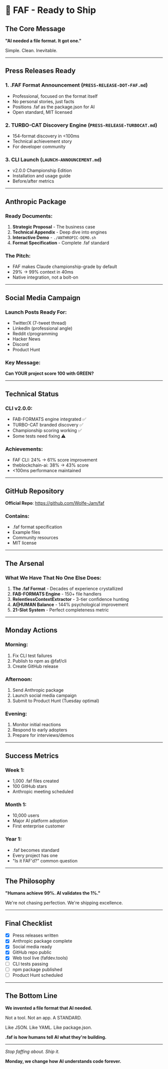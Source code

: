 # 🚀 FAF - Ready to Ship

## The Core Message

**"AI needed a file format. It got one."**

Simple. Clean. Inevitable.

---

## Press Releases Ready

### 1. **.FAF Format Announcement** (`PRESS-RELEASE-DOT-FAF.md`)
- Professional, focused on the format itself
- No personal stories, just facts
- Positions .faf as the package.json for AI
- Open standard, MIT licensed

### 2. **TURBO-CAT Discovery Engine** (`PRESS-RELEASE-TURBOCAT.md`)
- 154-format discovery in <100ms
- Technical achievement story
- For developer community

### 3. **CLI Launch** (`LAUNCH-ANNOUNCEMENT.md`)
- v2.0.0 Championship Edition
- Installation and usage guide
- Before/after metrics

---

## Anthropic Package

### Ready Documents:
1. **Strategic Proposal** - The business case
2. **Technical Appendix** - Deep dive into engines
3. **Interactive Demo** - `./ANTHROPIC-DEMO.sh`
4. **Format Specification** - Complete .faf standard

### The Pitch:
- FAF makes Claude championship-grade by default
- 29% → 99% context in 40ms
- Native integration, not a bolt-on

---

## Social Media Campaign

### Launch Posts Ready For:
- Twitter/X (7-tweet thread)
- LinkedIn (professional angle)
- Reddit r/programming
- Hacker News
- Discord
- Product Hunt

### Key Message:
**Can YOUR project score 100 with GREEN?**

---

## Technical Status

### CLI v2.0.0:
- FAB-FORMATS engine integrated ✅
- TURBO-CAT branded discovery ✅
- Championship scoring working ✅
- Some tests need fixing ⚠️

### Achievements:
- FAF CLI: 24% → 61% score improvement
- theblockchain-ai: 38% → 43% score
- <100ms performance maintained

---

## GitHub Repository

**Official Repo**: https://github.com/Wolfe-Jam/faf

### Contains:
- .faf format specification
- Example files
- Community resources
- MIT license

---

## The Arsenal

### What We Have That No One Else Does:
1. **The .faf Format** - Decades of experience crystallized
2. **FAB-FORMATS Engine** - 150+ file handlers
3. **RelentlessContextExtractor** - 3-tier confidence hunting
4. **AI|HUMAN Balance** - 144% psychological improvement
5. **21-Slot System** - Perfect completeness metric

---

## Monday Actions

### Morning:
1. Fix CLI test failures
2. Publish to npm as @faf/cli
3. Create GitHub release

### Afternoon:
1. Send Anthropic package
2. Launch social media campaign
3. Submit to Product Hunt (Tuesday optimal)

### Evening:
1. Monitor initial reactions
2. Respond to early adopters
3. Prepare for interviews/demos

---

## Success Metrics

### Week 1:
- 1,000 .faf files created
- 100 GitHub stars
- Anthropic meeting scheduled

### Month 1:
- 10,000 users
- Major AI platform adoption
- First enterprise customer

### Year 1:
- .faf becomes standard
- Every project has one
- "Is it FAF'd?" common question

---

## The Philosophy

**"Humans achieve 99%. AI validates the 1%."**

We're not chasing perfection. We're shipping excellence.

---

## Final Checklist

- [x] Press releases written
- [x] Anthropic package complete
- [x] Social media ready
- [x] GitHub repo public
- [x] Web tool live (fafdev.tools)
- [ ] CLI tests passing
- [ ] npm package published
- [ ] Product Hunt scheduled

---

## The Bottom Line

**We invented a file format that AI needed.**

Not a tool. Not an app. A STANDARD.

Like JSON. Like YAML. Like package.json.

**.faf is how humans tell AI what they're building.**

---

*Stop faffing about. Ship it.*

**Monday, we change how AI understands code forever.**